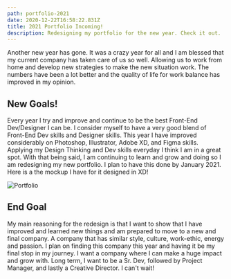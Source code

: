 ```yaml
---
path: portfolio-2021
date: 2020-12-22T16:58:22.831Z
title: 2021 Portfolio Incoming!
description: Redesigning my portfolio for the new year. Check it out.
---
```

Another new year has gone. It was a crazy year for all and I am blessed that my current company has taken care of us so well.  Allowing us to work from home and develop new strategies to make the new situation work. The numbers have been a lot better and the quality of life for work balance has improved in my opinion. 

## New Goals!

Every year I try and improve and continue to be the best Front-End Dev/Designer I can be. I consider myself to have a very good blend of Front-End Dev skills and Designer skills.  This year I have improved considerably on Photoshop, Illustrator, Adobe XD, and Figma skills. Applying my Design Thinking and Dev skills everyday I think I am in a great spot. With that being said, I am continuing to learn and grow and doing so I am redesigning my new portfolio. I plan to have this done by January 2021.  Here is a the mockup I have for it designed in XD!

![Portfolio](assets/port-blog.jpg "Portfolio 2021")

## End Goal

My main reasoning for the redesign is that I want to show that I have improved and learned new things and am prepared to move to a new and final company.  A company that has similar style, culture, work-ethic, energy and passion. I plan on finding this company this year and having it be my final stop in my journey. I want a company where I can make a huge impact and grow with. Long term, I want to be a Sr. Dev, followed by Project Manager, and lastly a Creative Director. I can't wait!